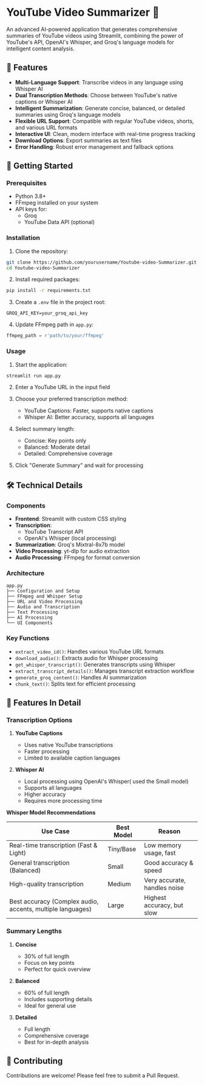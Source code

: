 # YouTube Video Summarizer 🎥

An advanced AI-powered application that generates comprehensive summaries of YouTube videos using Streamlit, combining the power of YouTube's API, OpenAI's Whisper, and Groq's language models for intelligent content analysis.

## 🌟 Features

- **Multi-Language Support**: Transcribe videos in any language using Whisper AI
- **Dual Transcription Methods**: Choose between YouTube's native captions or Whisper AI
- **Intelligent Summarization**: Generate concise, balanced, or detailed summaries using Groq's language models
- **Flexible URL Support**: Compatible with regular YouTube videos, shorts, and various URL formats
- **Interactive UI**: Clean, modern interface with real-time progress tracking
- **Download Options**: Export summaries as text files
- **Error Handling**: Robust error management and fallback options

## 🚀 Getting Started

### Prerequisites

- Python 3.8+
- FFmpeg installed on your system
- API keys for:
  - Groq
  - YouTube Data API (optional)

### Installation

1. Clone the repository:
```bash
git clone https://github.com/yourusername/Youtube-video-Summarizer.git
cd Youtube-video-Summarizer
```

2. Install required packages:
```bash
pip install -r requirements.txt
```

3. Create a `.env` file in the project root:
```env
GROQ_API_KEY=your_groq_api_key
```

4. Update FFmpeg path in `app.py`:
```python
ffmpeg_path = r'path/to/your/ffmpeg'
```

### Usage

1. Start the application:
```bash
streamlit run app.py
```

2. Enter a YouTube URL in the input field

3. Choose your preferred transcription method:
   - YouTube Captions: Faster, supports native captions
   - Whisper AI: Better accuracy, supports all languages

4. Select summary length:
   - Concise: Key points only
   - Balanced: Moderate detail
   - Detailed: Comprehensive coverage

5. Click "Generate Summary" and wait for processing

## 🛠 Technical Details

### Components

- **Frontend**: Streamlit with custom CSS styling
- **Transcription**: 
  - YouTube Transcript API
  - OpenAI's Whisper (local processing)
- **Summarization**: Groq's Mixtral-8x7b model
- **Video Processing**: yt-dlp for audio extraction
- **Audio Processing**: FFmpeg for format conversion

### Architecture

```
app.py
├── Configuration and Setup
├── FFmpeg and Whisper Setup
├── URL and Video Processing
├── Audio and Transcription
├── Text Processing
├── AI Processing
└── UI Components
```

### Key Functions

- `extract_video_id()`: Handles various YouTube URL formats
- `download_audio()`: Extracts audio for Whisper processing
- `get_whisper_transcript()`: Generates transcripts using Whisper
- `extract_transcript_details()`: Manages transcript extraction workflow
- `generate_groq_content()`: Handles AI summarization
- `chunk_text()`: Splits text for efficient processing

## 🎯 Features In Detail

### Transcription Options

1. **YouTube Captions**
   - Uses native YouTube transcriptions
   - Faster processing
   - Limited to available caption languages

2. **Whisper AI**
   - Local processing using OpenAI's Whisper( used the Small model)
   - Supports all languages
   - Higher accuracy
   - Requires more processing time

**Whisper Model Recommendations**

| Use Case                                       | Best Model | Reason                                      |
|-----------------------------------------------|-----------|---------------------------------------------|
| Real-time transcription (Fast & Light)       | Tiny/Base | Low memory usage, fast                     |
| General transcription (Balanced)             | Small     | Good accuracy & speed                      |
| High-quality transcription                   | Medium    | Very accurate, handles noise               |
| Best accuracy (Complex audio, accents, multiple languages) | Large | Highest accuracy, but slow                 |


### Summary Lengths

1. **Concise**
   - 30% of full length
   - Focus on key points
   - Perfect for quick overview

2. **Balanced**
   - 60% of full length
   - Includes supporting details
   - Ideal for general use

3. **Detailed**
   - Full length
   - Comprehensive coverage
   - Best for in-depth analysis

## 📝 Contributing

Contributions are welcome! Please feel free to submit a Pull Request.


